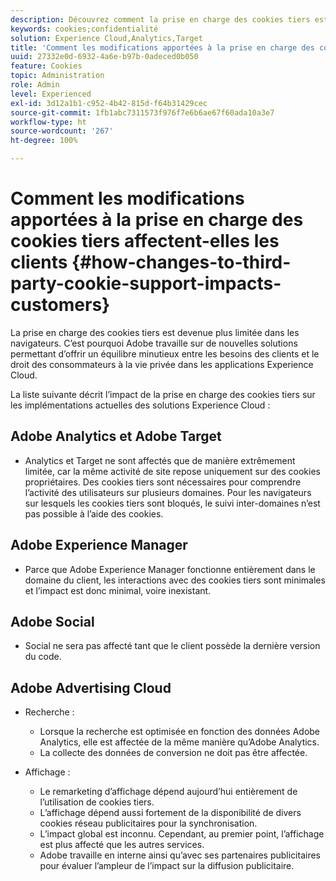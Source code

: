 ```yaml
---
description: Découvrez comment la prise en charge des cookies tiers est devenue de plus en plus limitée dans les navigateurs.
keywords: cookies;confidentialité
solution: Experience Cloud,Analytics,Target
title: 'Comment les modifications apportées à la prise en charge des cookies tiers affectent-elles les clients '
uuid: 27332e0d-6932-4a6e-b97b-0adeced0b050
feature: Cookies
topic: Administration
role: Admin
level: Experienced
exl-id: 3d12a1b1-c952-4b42-815d-f64b31429cec
source-git-commit: 1fb1abc7311573f976f7e6b6ae67f60ada10a3e7
workflow-type: ht
source-wordcount: '267'
ht-degree: 100%

---
```


# Comment les modifications apportées à la prise en charge des cookies tiers affectent-elles les clients {#how-changes-to-third-party-cookie-support-impacts-customers}

La prise en charge des cookies tiers est devenue plus limitée dans les navigateurs. C’est pourquoi Adobe travaille sur de nouvelles solutions permettant d’offrir un équilibre minutieux entre les besoins des clients et le droit des consommateurs à la vie privée dans les applications Experience Cloud.

La liste suivante décrit l’impact de la prise en charge des cookies tiers sur les implémentations actuelles des solutions Experience Cloud :

## Adobe Analytics et Adobe Target

* Analytics et Target ne sont affectés que de manière extrêmement limitée, car la même activité de site repose uniquement sur des cookies propriétaires. Des cookies tiers sont nécessaires pour comprendre l’activité des utilisateurs sur plusieurs domaines. Pour les navigateurs sur lesquels les cookies tiers sont bloqués, le suivi inter-domaines n’est pas possible à l’aide des cookies.

## Adobe Experience Manager

* Parce que Adobe Experience Manager fonctionne entièrement dans le domaine du client, les interactions avec des cookies tiers sont minimales et l’impact est donc minimal, voire inexistant.

## Adobe Social

* Social ne sera pas affecté tant que le client possède la dernière version du code.

## Adobe Advertising Cloud

* Recherche :

   * Lorsque la recherche est optimisée en fonction des données Adobe Analytics, elle est affectée de la même manière qu’Adobe Analytics.
   * La collecte des données de conversion ne doit pas être affectée.

* Affichage :

   * Le remarketing d’affichage dépend aujourd’hui entièrement de l’utilisation de cookies tiers.
   * L’affichage dépend aussi fortement de la disponibilité de divers cookies réseau publicitaires pour la synchronisation.
   * L’impact global est inconnu. Cependant, au premier point, l’affichage est plus affecté que les autres services.
   * Adobe travaille en interne ainsi qu’avec ses partenaires publicitaires pour évaluer l’ampleur de l’impact sur la diffusion publicitaire.
